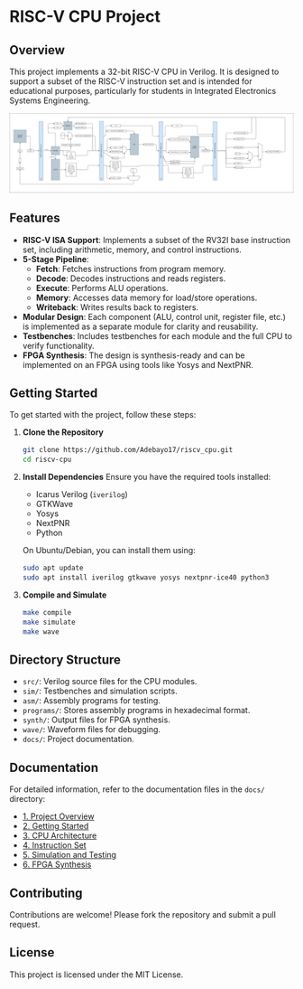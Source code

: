 # RISC-V CPU Project

## Overview
This project implements a 32-bit RISC-V CPU in Verilog. It is designed to support a subset of the RISC-V instruction set and is intended for educational purposes, particularly for students in Integrated Electronics Systems Engineering.

![CPU Architecture](./draw/archi.png)

## Features

- **RISC-V ISA Support**: Implements a subset of the RV32I base instruction set, including arithmetic, memory, and control instructions.
- **5-Stage Pipeline**: 
   - **Fetch**: Fetches instructions from program memory.
   - **Decode**: Decodes instructions and reads registers.
   - **Execute**: Performs ALU operations.
   - **Memory**: Accesses data memory for load/store operations.
   - **Writeback**: Writes results back to registers.
- **Modular Design**: Each component (ALU, control unit, register file, etc.) is implemented as a separate module for clarity and reusability.
- **Testbenches**: Includes testbenches for each module and the full CPU to verify functionality.
- **FPGA Synthesis**: The design is synthesis-ready and can be implemented on an FPGA using tools like Yosys and NextPNR.

## Getting Started

To get started with the project, follow these steps:

1. **Clone the Repository**
      ```bash
      git clone https://github.com/Adebayo17/riscv_cpu.git
      cd riscv-cpu
      ```

2. **Install Dependencies**
      Ensure you have the required tools installed:
      - Icarus Verilog (`iverilog`)
      - GTKWave
      - Yosys
      - NextPNR
      - Python

      On Ubuntu/Debian, you can install them using:
      ```bash
      sudo apt update
      sudo apt install iverilog gtkwave yosys nextpnr-ice40 python3
      ```

3. **Compile and Simulate**
      ```bash
      make compile
      make simulate
      make wave
      ```

## Directory Structure

- `src/`: Verilog source files for the CPU modules.
- `sim/`: Testbenches and simulation scripts.
- `asm/`: Assembly programs for testing.
- `programs/`: Stores assembly programs in hexadecimal format.
- `synth/`: Output files for FPGA synthesis.
- `wave/`: Waveform files for debugging.
- `docs/`: Project documentation.

## Documentation

For detailed information, refer to the documentation files in the `docs/` directory:

- [1. Project Overview](docs/1_overview.md)
- [2. Getting Started](docs/2_getting_started.md)
- [3. CPU Architecture](docs/3_cpu_architecture.md)
- [4. Instruction Set](docs/4_instruction_set.md)
- [5. Simulation and Testing](docs/5_simulation_testing.md)
- [6. FPGA Synthesis](docs/6_fpga_synthesis.md)

## Contributing

Contributions are welcome! Please fork the repository and submit a pull request.

## License

This project is licensed under the MIT License.